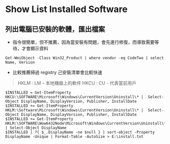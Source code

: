 # Show List Installed Software

## 列出電腦已安裝的軟體，匯出檔案

- 指令很簡單，但不推薦，因為當安裝有問題，會先進行修復，而導致需要等待，才會顯示資料

```shell
Get-WmiObject -Class Win32_Product | where vendor -eq CodeTwo | select Name, Version
```

- 比較推薦掃過 registry 己安裝清單會比較快速

> HKLM :  LM – 本地機器上的軟件
> HKCU :  CU - 代表當前用戶

```shell
$INSTALLED = Get-ItemProperty HKCU:\SOFTWARE\Microsoft\Windows\CurrentVersion\Uninstall\* |  Select-Object DisplayName, DisplayVersion, Publisher, InstallDate
$INSTALLED += Get-ItemProperty HKLM:\Software\Microsoft\Windows\CurrentVersion\Uninstall\* |  Select-Object DisplayName, DisplayVersion, Publisher, InstallDate
$INSTALLED += Get-ItemProperty HKLM:\SOFTWARE\Wow6432Node\Microsoft\Windows\CurrentVersion\Uninstall\* | Select-Object DisplayName
$INSTALLED | ?{ $_.DisplayName -ne $null } | sort-object -Property DisplayName -Unique | Format-Table -AutoSize > E:\install.txt
```
